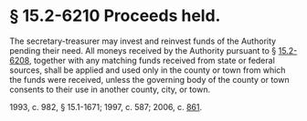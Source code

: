 # § 15.2-6210 Proceeds held.

<p>The secretary-treasurer may invest and reinvest funds of the Authority pending their need. All moneys received by the Authority pursuant to § <a href='http://law.lis.virginia.gov/vacode/15.2-6208/'>15.2-6208</a>, together with any matching funds received from state or federal sources, shall be applied and used only in the county or town from which the funds were received, unless the governing body of the county or town consents to their use in another county, city, or town.</p><p>1993, c. 982, § 15.1-1671; 1997, c. 587; 2006, c. <a href='http://lis.virginia.gov/cgi-bin/legp604.exe?061+ful+CHAP0861'>861</a>.</p>